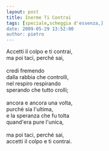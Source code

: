 ```yaml
---
layout: post
title: Inerme Ti Contrai
tags: [speciale,scheggia d'essenza,]
date: 2009-05-29 13:52:00
author: pietro
---
```

Accetti il colpo e ti contrai,<br/>ma poi taci, perché sai,<br/><br/>credi fremendo<br/>dalla rabbia che controlli,<br/>nel respiro respirando<br/>sperando che tutto crolli;<br/><br/>ancora e ancora una volta,<br/>purché sia l'ultima,<br/>e la speranza che fu tolta<br/>quand'era pure l'unica,<br/><br/>ma poi taci, perché sai,<br/>accetti il colpo e ti contrai.
